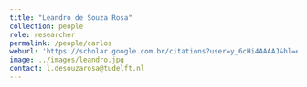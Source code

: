 ```yaml
---
title: "Leandro de Souza Rosa"
collection: people
role: researcher
permalink: /people/carlos
weburl: 'https://scholar.google.com.br/citations?user=y_6cHi4AAAAJ&hl=en'
image: ../images/leandro.jpg
contact: l.desouzarosa@tudelft.nl
---
```

